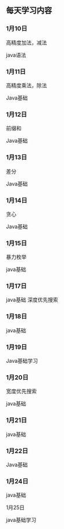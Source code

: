 ## 							每天学习内容

### 1月10日

高精度加法，减法

java语法

### 1月11日

高精度乘法，除法

Java基础

### 1月12日

前缀和

Java基础

### 1月13日

差分

Java基础
### 1月14日

贪心

Java基础

### 1月15日
暴力枚举

java基础

### 1月17日

java基础
深度优先搜索

### 1月18日

java基础

### 1月19日

Java基础学习

### 1月20日

宽度优先搜索

java基础

### 1月21日

java基础

### 1月22日

Java基础

### 1月24日

java基础

1月25日

java基础学习